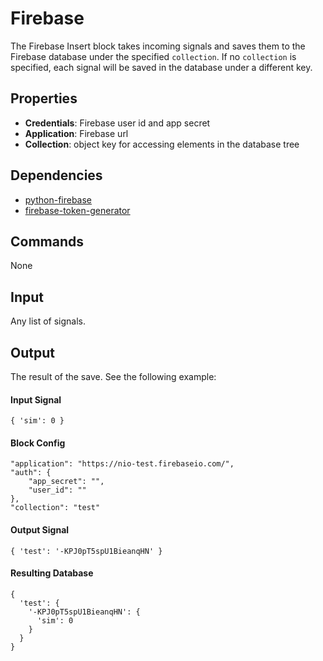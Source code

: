 # Firebase
The Firebase Insert block takes incoming signals and saves them to the Firebase database under the specified `collection`. 
If no `collection` is specified, each signal will be saved in the database under a different key. 

## Properties
* **Credentials**: Firebase user id and app secret
* **Application**: Firebase url
* **Collection**: object key for accessing elements in the database tree

## Dependencies
* [python-firebase](https://pypi.python.org/pypi/python-firebase/1.2)
* [firebase-token-generator](https://github.com/firebase/firebase-token-generator-python)

## Commands
None

## Input
Any list of signals.

## Output
The result of the save. See the following example:

#### Input Signal
```
{ 'sim': 0 }
```

#### Block Config
```
"application": "https://nio-test.firebaseio.com/",
"auth": {
    "app_secret": "",
    "user_id": ""
},
"collection": "test"
```

#### Output Signal
```
{ 'test': '-KPJ0pT5spU1BieanqHN' }
```

#### Resulting Database
```
{
  'test': {
    '-KPJ0pT5spU1BieanqHN': {
      'sim': 0
    }
  }
}
